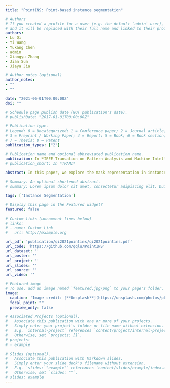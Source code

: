 ```yaml
---
title: "PointINS: Point-based instance segmentation"

# Authors
# If you created a profile for a user (e.g. the default `admin` user), write the username (folder name) here 
# and it will be replaced with their full name and linked to their profile.
authors:
- Lu Qi
- Yi Wang
- Yukang Chen
- admin
- Xiangyu Zhang
- Jian Sun
- Jiaya Jia

# Author notes (optional)
author_notes:
- ""
- ""

date: "2021-06-01T00:00:00Z"
doi: ""

# Schedule page publish date (NOT publication's date).
# publishDate: "2017-01-01T00:00:00Z"

# Publication type.
# Legend: 0 = Uncategorized; 1 = Conference paper; 2 = Journal article;
# 3 = Preprint / Working Paper; 4 = Report; 5 = Book; 6 = Book section;
# 7 = Thesis; 8 = Patent
publication_types: ["2"]

# Publication name and optional abbreviated publication name.
publication: In *IEEE Transation on Pattern Analysis and Machine Intelligence*
# publication_short: In *TPAMI*

abstract: In this paper, we explore the mask representation in instance segmentation with Point-of-Interest (PoI) features. Differentiating multiple potential instances within a single PoI feature is challenging, because learning a high-dimensional mask feature for each instance using vanilla convolution demands a heavy computing burden. To address this challenge, we propose an instance-aware convolution. It decomposes this mask representation learning task into two tractable modules as instance-aware weights and instance-agnostic features. The former is to parametrize convolution for producing mask features corresponding to different instances, improving mask learning efficiency by avoiding employing several independent convolutions. Meanwhile, the latter serves as mask templates in a single point. Together, instance-aware mask features are computed by convolving the template with dynamic weights, used for the mask prediction. Along with instance-aware convolution, we propose PointINS, a simple and practical instance segmentation approach, building upon dense one-stage detectors. Through extensive experiments, we evaluated the effectiveness of our framework built upon RetinaNet and FCOS. PointINS in ResNet101 backbone achieves a 38.3 mask mean average precision (mAP) on COCO dataset, outperforming existing point-based methods by a large margin. It gives a comparable performance to the region-based Mask R-CNN with faster inference.

# Summary. An optional shortened abstract.
# summary: Lorem ipsum dolor sit amet, consectetur adipiscing elit. Duis posuere tellus ac convallis placerat. Proin tincidunt magna sed ex sollicitudin condimentum.

tags: ['Instance Segmentation']

# Display this page in the Featured widget?
featured: false

# Custom links (uncomment lines below)
# links:
# - name: Custom Link
#   url: http://example.org

url_pdf: 'publication/qi2021pointins/qi2021pointins.pdf'
url_code: 'https://github.com/qqlu/PointINS'
url_dataset: ''
url_poster: ''
url_project: ''
url_slides: ''
url_source: ''
url_video: ''

# Featured image
# To use, add an image named `featured.jpg/png` to your page's folder. 
image:
  caption: 'Image credit: [**Unsplash**](https://unsplash.com/photos/pLCdAaMFLTE)'
  focal_point: ""
  preview_only: false

# Associated Projects (optional).
#   Associate this publication with one or more of your projects.
#   Simply enter your project's folder or file name without extension.
#   E.g. `internal-project` references `content/project/internal-project/index.md`.
#   Otherwise, set `projects: []`.
# projects:
# - example

# Slides (optional).
#   Associate this publication with Markdown slides.
#   Simply enter your slide deck's filename without extension.
#   E.g. `slides: "example"` references `content/slides/example/index.md`.
#   Otherwise, set `slides: ""`.
# slides: example
---
```

<!-- 
{{% callout note %}}
Click the *Cite* button above to demo the feature to enable visitors to import publication metadata into their reference management software.
{{% /callout %}}

{{% callout note %}}
Create your slides in Markdown - click the *Slides* button to check out the example.
{{% /callout %}} -->

<!-- Supplementary notes can be added here, including [code, math, and images](https://wowchemy.com/docs/writing-markdown-latex/). -->
